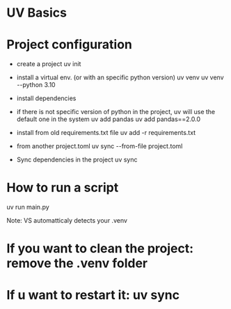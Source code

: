 UV Basics
=========


# Project configuration
- create a project
uv init

- install a virtual env. (or with an specific python version)
uv venv
uv venv --python 3.10

- install dependencies 
- if there is not specific version of python in the project, uv will use the default one in the system
uv add pandas
uv add pandas==2.0.0

- install from old requirements.txt file
uv add -r requirements.txt

- from another project.toml
uv sync --from-file project.toml

- Sync dependencies in the project
uv sync

# How to run a script
uv run main.py

Note: VS automatticaly detects your .venv

# If you want to clean the project: remove the .venv folder
# If u want to restart it: uv sync

